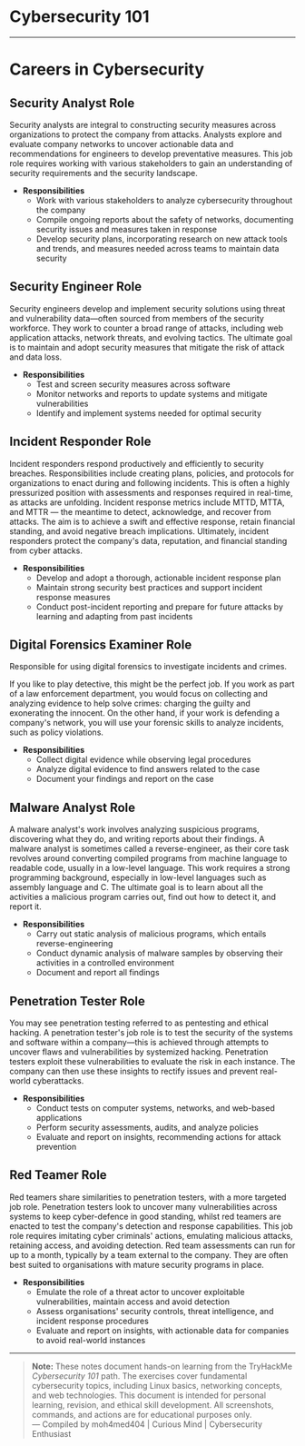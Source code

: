 # Cybersecurity 101 
---
# Careers in Cybersecurity 

## Security Analyst Role

Security analysts are integral to constructing security measures across organizations to protect the company from attacks. Analysts explore and evaluate company networks to uncover actionable data and recommendations for engineers to develop preventative measures. This job role requires working with various stakeholders to gain an understanding of security requirements and the security landscape.

- **Responsibilities**  
  - Work with various stakeholders to analyze cybersecurity throughout the company  
  - Compile ongoing reports about the safety of networks, documenting security issues and measures taken in response  
  - Develop security plans, incorporating research on new attack tools and trends, and measures needed across teams to maintain data security  


## Security Engineer Role

Security engineers develop and implement security solutions using threat and vulnerability data—often sourced from members of the security workforce. They work to counter a broad range of attacks, including web application attacks, network threats, and evolving tactics. The ultimate goal is to maintain and adopt security measures that mitigate the risk of attack and data loss.

- **Responsibilities**  
  - Test and screen security measures across software  
  - Monitor networks and reports to update systems and mitigate vulnerabilities  
  - Identify and implement systems needed for optimal security  

## Incident Responder Role

Incident responders respond productively and efficiently to security breaches. Responsibilities include creating plans, policies, and protocols for organizations to enact during and following incidents. This is often a highly pressurized position with assessments and responses required in real-time, as attacks are unfolding. Incident response metrics include MTTD, MTTA, and MTTR — the meantime to detect, acknowledge, and recover from attacks. The aim is to achieve a swift and effective response, retain financial standing, and avoid negative breach implications. Ultimately, incident responders protect the company's data, reputation, and financial standing from cyber attacks.

- **Responsibilities**  
  - Develop and adopt a thorough, actionable incident response plan  
  - Maintain strong security best practices and support incident response measures  
  - Conduct post-incident reporting and prepare for future attacks by learning and adapting from past incidents  

## Digital Forensics Examiner Role

Responsible for using digital forensics to investigate incidents and crimes.

If you like to play detective, this might be the perfect job. If you work as part of a law enforcement department, you would focus on collecting and analyzing evidence to help solve crimes: charging the guilty and exonerating the innocent. On the other hand, if your work is defending a company's network, you will use your forensic skills to analyze incidents, such as policy violations.

- **Responsibilities**  
  - Collect digital evidence while observing legal procedures  
  - Analyze digital evidence to find answers related to the case  
  - Document your findings and report on the case  

## Malware Analyst Role

A malware analyst's work involves analyzing suspicious programs, discovering what they do, and writing reports about their findings. A malware analyst is sometimes called a reverse-engineer, as their core task revolves around converting compiled programs from machine language to readable code, usually in a low-level language. This work requires a strong programming background, especially in low-level languages such as assembly language and C. The ultimate goal is to learn about all the activities a malicious program carries out, find out how to detect it, and report it.

- **Responsibilities**  
  - Carry out static analysis of malicious programs, which entails reverse-engineering  
  - Conduct dynamic analysis of malware samples by observing their activities in a controlled environment  
  - Document and report all findings  

## Penetration Tester Role

You may see penetration testing referred to as pentesting and ethical hacking. A penetration tester's job role is to test the security of the systems and software within a company—this is achieved through attempts to uncover flaws and vulnerabilities by systemized hacking. Penetration testers exploit these vulnerabilities to evaluate the risk in each instance. The company can then use these insights to rectify issues and prevent real-world cyberattacks.

- **Responsibilities**  
  - Conduct tests on computer systems, networks, and web-based applications  
  - Perform security assessments, audits, and analyze policies  
  - Evaluate and report on insights, recommending actions for attack prevention  

## Red Teamer Role

Red teamers share similarities to penetration testers, with a more targeted job role. Penetration testers look to uncover many vulnerabilities across systems to keep cyber-defence in good standing, whilst red teamers are enacted to test the company's detection and response capabilities. This job role requires imitating cyber criminals' actions, emulating malicious attacks, retaining access, and avoiding detection. Red team assessments can run for up to a month, typically by a team external to the company. They are often best suited to organisations with mature security programs in place.

- **Responsibilities**  
  - Emulate the role of a threat actor to uncover exploitable vulnerabilities, maintain access and avoid detection  
  - Assess organisations' security controls, threat intelligence, and incident response procedures  
  - Evaluate and report on insights, with actionable data for companies to avoid real-world instances  
  
  
---
> **Note:** These notes document hands-on learning from the TryHackMe *Cybersecurity 101* path. The exercises cover fundamental cybersecurity topics, including Linux basics, networking concepts, and web technologies. This document is intended for personal learning, revision, and ethical skill development. All screenshots, commands, and actions are for educational purposes only.  
> — Compiled by moh4med404 | Curious Mind | Cybersecurity Enthusiast